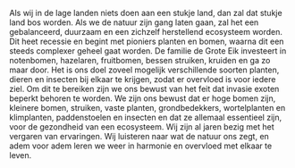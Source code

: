 Als wij in de lage landen niets doen aan een stukje land, dan zal dat stukje
land bos worden. Als we de natuur zijn gang laten gaan, zal het een
gebalanceerd, duurzaam en een zichzelf herstellend ecosysteem worden. Dit heet
recessie en begint met pioniers planten en bomen, waarna dit een steeds
complexer geheel gaat worden. De familie de Grote Eik investeert in notenbomen,
hazelaren, fruitbomen, bessen struiken, kruiden en ga zo maar door. Het is ons
doel zoveel mogelijk verschillende soorten planten, dieren en insecten bij
elkaar te krijgen, zodat er overvloed is voor iedere ziel. Om dit te bereiken
zijn we ons bewust van het feit dat invasie exoten beperkt behoren te worden.
We zijn ons bewust dat er hoge bomen zijn, kleinere bomen, struiken, vaste
planten, grondbedekkers, wortelplanten en klimplanten, paddenstoelen en
insecten en dat ze allemaal essentieel zijn, voor de gezondheid van een
ecosysteem. Wij zijn al jaren bezig met het vergaren van ervaringen. Wij
luisteren naar wat de natuur ons zegt, en adem voor adem leren we weer in
harmonie en overvloed met elkaar te leven. 

